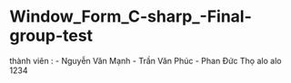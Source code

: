 # Window_Form_C-sharp_-Final-group-test
thành viên : - Nguyễn Văn Mạnh
             - Trần Văn Phúc
             - Phan Đức Thọ
alo
alo
1234
